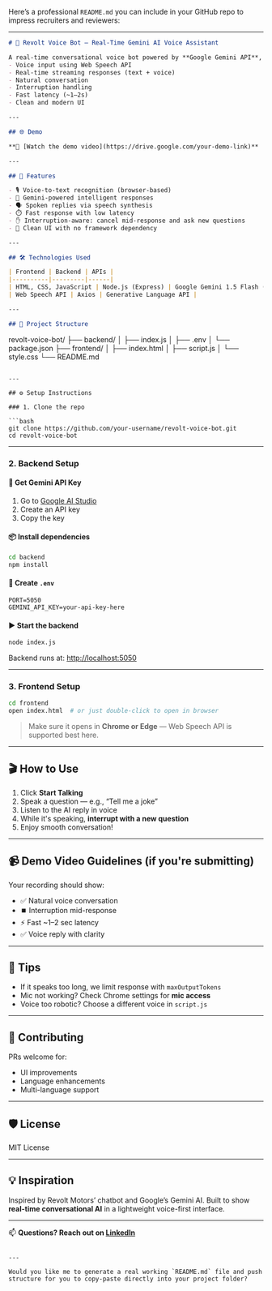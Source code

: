 Here’s a professional `README.md` you can include in your GitHub repo to impress recruiters and reviewers:

---

```markdown
# 🤖 Revolt Voice Bot — Real-Time Gemini AI Voice Assistant

A real-time conversational voice bot powered by **Google Gemini API**, capable of:
- Voice input using Web Speech API
- Real-time streaming responses (text + voice)
- Natural conversation
- Interruption handling
- Fast latency (~1–2s)
- Clean and modern UI

---

## 🌐 Demo

**🎥 [Watch the demo video](https://drive.google.com/your-demo-link)**

---

## 🚀 Features

- 🎙️ Voice-to-text recognition (browser-based)
- 💬 Gemini-powered intelligent responses
- 🗣️ Spoken replies via speech synthesis
- ⏱️ Fast response with low latency
- ✋ Interruption-aware: cancel mid-response and ask new questions
- 📱 Clean UI with no framework dependency

---

## 🛠️ Technologies Used

| Frontend | Backend | APIs |
|----------|---------|------|
| HTML, CSS, JavaScript | Node.js (Express) | Google Gemini 1.5 Flash (API Key) |
| Web Speech API | Axios | Generative Language API |

---

## 📁 Project Structure

```

revolt-voice-bot/
├── backend/
│   ├── index.js
│   ├── .env
│   └── package.json
├── frontend/
│   ├── index.html
│   ├── script.js
│   └── style.css
└── README.md

````

---

## ⚙️ Setup Instructions

### 1. Clone the repo

```bash
git clone https://github.com/your-username/revolt-voice-bot.git
cd revolt-voice-bot
````

---

### 2. Backend Setup

#### 🔑 Get Gemini API Key

1. Go to [Google AI Studio](https://aistudio.google.com/app/apikey)
2. Create an API key
3. Copy the key

#### 📦 Install dependencies

```bash
cd backend
npm install
```

#### 🧪 Create `.env`

```env
PORT=5050
GEMINI_API_KEY=your-api-key-here
```

#### ▶️ Start the backend

```bash
node index.js
```

Backend runs at: [http://localhost:5050](http://localhost:5050)

---

### 3. Frontend Setup

```bash
cd frontend
open index.html  # or just double-click to open in browser
```

> Make sure it opens in **Chrome or Edge** — Web Speech API is supported best here.

---

## 🎬 How to Use

1. Click **Start Talking**
2. Speak a question — e.g., “Tell me a joke”
3. Listen to the AI reply in voice
4. While it's speaking, **interrupt with a new question**
5. Enjoy smooth conversation!

---

## 📹 Demo Video Guidelines (if you're submitting)

Your recording should show:

* ✅ Natural voice conversation
* ⏹️ Interruption mid-response
* ⚡ Fast \~1–2 sec latency
* ✅ Voice reply with clarity

---

## 🧠 Tips

* If it speaks too long, we limit response with `maxOutputTokens`
* Mic not working? Check Chrome settings for **mic access**
* Voice too robotic? Choose a different voice in `script.js`

---

## 🤝 Contributing

PRs welcome for:

* UI improvements
* Language enhancements
* Multi-language support

---

## 🛡️ License

MIT License

---

## 💡 Inspiration

Inspired by Revolt Motors’ chatbot and Google’s Gemini AI. Built to show **real-time conversational AI** in a lightweight voice-first interface.

---

📫 **Questions? Reach out on [LinkedIn](https://linkedin.com/in/yourprofile)**

```

---

Would you like me to generate a real working `README.md` file and push structure for you to copy-paste directly into your project folder?
```
